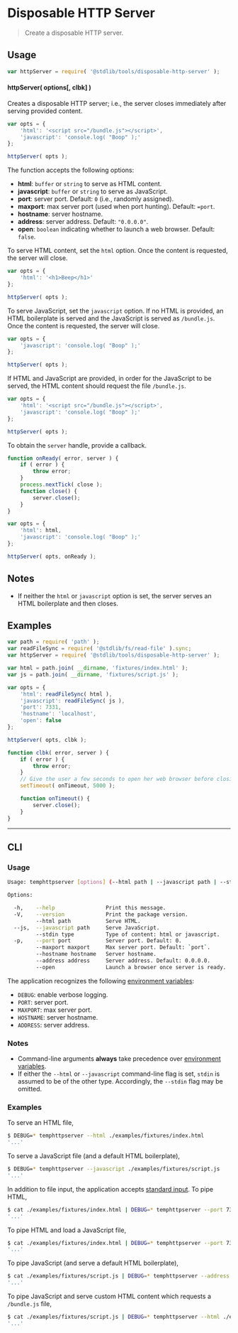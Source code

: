 # Disposable HTTP Server

> Create a disposable HTTP server.

<!-- <usage> -->

## Usage

``` javascript
var httpServer = require( '@stdlib/tools/disposable-http-server' );
```

#### httpServer( options\[, clbk\] )

Creates a disposable HTTP server; i.e., the server closes immediately after serving provided content.

``` javascript
var opts = {
    'html': '<script src="/bundle.js"></script>',
    'javascript': 'console.log( "Boop" );'
};

httpServer( opts );
```

The function accepts the following options:

* __html__: `buffer` or `string` to serve as HTML content.
* __javascript__: `buffer` or `string` to serve as JavaScript.
* __port__: server port. Default: `0` (i.e., randomly assigned).
* __maxport__: max server port (used when port hunting). Default: `=port`.
* __hostname__: server hostname.
* __address__: server address. Default: `"0.0.0.0"`.
* __open__: `boolean` indicating whether to launch a web browser. Default: `false`.

To serve HTML content, set the `html` option. Once the content is requested, the server will close.

``` javascript
var opts = {
    'html': '<h1>Beep</h1>'
};

httpServer( opts );
```

To serve JavaScript, set the `javascript` option. If no HTML is provided, an HTML boilerplate is served and the JavaScript is served as `/bundle.js`. Once the content is requested, the server will close.

``` javascript
var opts = {
    'javascript': 'console.log( "Boop" );'
};

httpServer( opts );
```

If HTML and JavaScript are provided, in order for the JavaScript to be served, the HTML content should request the file `/bundle.js`.

``` javascript
var opts = {
    'html': '<script src="/bundle.js"></script>',
    'javascript': 'console.log( "Boop" );'
};

httpServer( opts );
```

To obtain the `server` handle, provide a callback.

``` javascript
function onReady( error, server ) {
    if ( error ) {
        throw error;
    }
    process.nextTick( close );
    function close() {
        server.close();
    }
}

var opts = {
    'html': html,
    'javascript': 'console.log( "Boop" );'
};

httpServer( opts, onReady );
```

<!-- </usage> -->


<!-- <notes> -->

## Notes

* If neither the `html` or `javascript` option is set, the server serves an HTML boilerplate and then closes.

<!-- </notes> -->


<!-- <examples> -->

## Examples

``` javascript
var path = require( 'path' );
var readFileSync = require( '@stdlib/fs/read-file' ).sync;
var httpServer = require( '@stdlib/tools/disposable-http-server' );

var html = path.join( __dirname, 'fixtures/index.html' );
var js = path.join( __dirname, 'fixtures/script.js' );

var opts = {
    'html': readFileSync( html ),
    'javascript': readFileSync( js ),
    'port': 7331,
    'hostname': 'localhost',
    'open': false
};

httpServer( opts, clbk );

function clbk( error, server ) {
    if ( error ) {
        throw error;
    }
    // Give the user a few seconds to open her web browser before closing the server...
    setTimeout( onTimeout, 5000 );

    function onTimeout() {
        server.close();
    }
}
```

<!-- </examples> -->


<!-- <cli> -->

---

## CLI

<!-- <usage> -->

### Usage

``` bash
Usage: temphttpserver [options] (--html path | --javascript path | --stdin type)

Options:

  -h,    --help                Print this message.
  -V,    --version             Print the package version.
         --html path           Serve HTML.
  --js,  --javascript path     Serve JavaScript.
         --stdin type          Type of content: html or javascript.
  -p,    --port port           Server port. Default: 0.
         --maxport maxport     Max server port. Default: `port`.
         --hostname hostname   Server hostname.
         --address address     Server address. Default: 0.0.0.0.
         --open                Launch a browser once server is ready.
```

The application recognizes the following [environment variables][environment-variable]:

* `DEBUG`: enable verbose logging.
* `PORT`: server port.
* `MAXPORT`: max server port.
* `HOSTNAME`: server hostname.
* `ADDRESS`: server address.


<!-- </usage> -->


<!-- <notes> -->

### Notes

* Command-line arguments __always__ take precedence over [environment variables][environment-variable].
* If either the `--html` or `--javascript` command-line flag is set, `stdin` is assumed to be of the other type. Accordingly, the `--stdin` flag may be omitted.

<!-- </notes> -->


<!-- <examples> -->

### Examples

To serve an HTML file,

``` bash
$ DEBUG=* temphttpserver --html ./examples/fixtures/index.html
'...'
```

To serve a JavaScript file (and a default HTML boilerplate),

``` bash
$ DEBUG=* temphttpserver --javascript ./examples/fixtures/script.js
'...'
```

In addition to file input, the application accepts [standard input][standard-streams]. To pipe HTML,

``` bash
$ cat ./examples/fixtures/index.html | DEBUG=* temphttpserver --port 7331 --stdin html
'...'
```

To pipe HTML and load a JavaScript file,

``` bash
$ cat ./examples/fixtures/index.html | DEBUG=* temphttpserver --port 7331 --javascript ./examples/fixtures/script.js
'...'
```

To pipe JavaScript (and serve a default HTML boilerplate),

``` bash
$ cat ./examples/fixtures/script.js | DEBUG=* temphttpserver --address '127.0.0.1' --stdin javascript
'...'
```

To pipe JavaScript and serve custom HTML content which requests a `/bundle.js` file,

``` bash
$ cat ./examples/fixtures/script.js | DEBUG=* temphttpserver --html ./examples/fixtures/index.html
'...'
```

<!-- </examples> -->

<!-- </cli> -->


<!-- <links> -->

[environment-variable]: https://en.wikipedia.org/wiki/Environment_variable
[standard-streams]: https://en.wikipedia.org/wiki/Standard_streams

<!-- </links> -->
